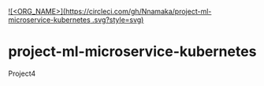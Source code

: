 [![<ORG_NAME>](https://circleci.com/gh/Nnamaka/project-ml-microservice-kubernetes
.svg?style=svg)](https://circleci.com/gh/circleci/circleci-docs)

# project-ml-microservice-kubernetes
Project4
